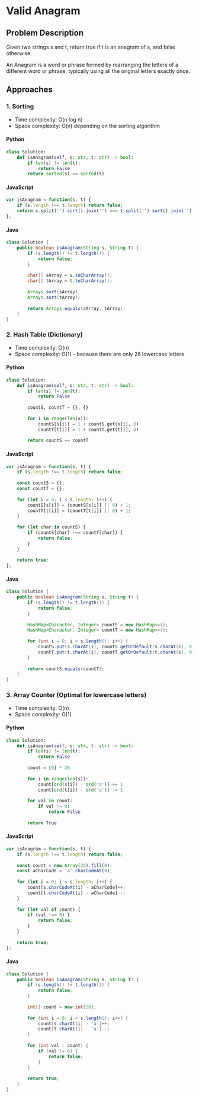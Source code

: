 # Valid Anagram

## Problem Description
Given two strings s and t, return true if t is an anagram of s, and false otherwise.

An Anagram is a word or phrase formed by rearranging the letters of a different word or phrase, typically using all the original letters exactly once.

## Approaches

### 1. Sorting
* Time complexity: O(n log n)
* Space complexity: O(n) depending on the sorting algorithm

#### Python
```python
class Solution:
    def isAnagram(self, s: str, t: str) -> bool:
        if len(s) != len(t):
            return False
        return sorted(s) == sorted(t)
```

#### JavaScript
```javascript
var isAnagram = function(s, t) {
    if (s.length !== t.length) return false;
    return s.split('').sort().join('') === t.split('').sort().join('');
};
```

#### Java
```java
class Solution {
    public boolean isAnagram(String s, String t) {
        if (s.length() != t.length()) {
            return false;
        }
        
        char[] sArray = s.toCharArray();
        char[] tArray = t.toCharArray();
        
        Arrays.sort(sArray);
        Arrays.sort(tArray);
        
        return Arrays.equals(sArray, tArray);
    }
}
```

### 2. Hash Table (Dictionary)
* Time complexity: O(n)
* Space complexity: O(1) - because there are only 26 lowercase letters

#### Python
```python
class Solution:
    def isAnagram(self, s: str, t: str) -> bool:
        if len(s) != len(t):
            return False
        
        countS, countT = {}, {}
        
        for i in range(len(s)):
            countS[s[i]] = 1 + countS.get(s[i], 0)
            countT[t[i]] = 1 + countT.get(t[i], 0)
            
        return countS == countT
```

#### JavaScript
```javascript
var isAnagram = function(s, t) {
    if (s.length !== t.length) return false;
    
    const countS = {};
    const countT = {};
    
    for (let i = 0; i < s.length; i++) {
        countS[s[i]] = (countS[s[i]] || 0) + 1;
        countT[t[i]] = (countT[t[i]] || 0) + 1;
    }
    
    for (let char in countS) {
        if (countS[char] !== countT[char]) {
            return false;
        }
    }
    
    return true;
};
```

#### Java
```java
class Solution {
    public boolean isAnagram(String s, String t) {
        if (s.length() != t.length()) {
            return false;
        }
        
        HashMap<Character, Integer> countS = new HashMap<>();
        HashMap<Character, Integer> countT = new HashMap<>();
        
        for (int i = 0; i < s.length(); i++) {
            countS.put(s.charAt(i), countS.getOrDefault(s.charAt(i), 0) + 1);
            countT.put(t.charAt(i), countT.getOrDefault(t.charAt(i), 0) + 1);
        }
        
        return countS.equals(countT);
    }
}
```

### 3. Array Counter (Optimal for lowercase letters)
* Time complexity: O(n)
* Space complexity: O(1)

#### Python
```python
class Solution:
    def isAnagram(self, s: str, t: str) -> bool:
        if len(s) != len(t):
            return False
            
        count = [0] * 26
        
        for i in range(len(s)):
            count[ord(s[i]) - ord('a')] += 1
            count[ord(t[i]) - ord('a')] -= 1
            
        for val in count:
            if val != 0:
                return False
                
        return True
```

#### JavaScript
```javascript
var isAnagram = function(s, t) {
    if (s.length !== t.length) return false;
    
    const count = new Array(26).fill(0);
    const aCharCode = 'a'.charCodeAt(0);
    
    for (let i = 0; i < s.length; i++) {
        count[s.charCodeAt(i) - aCharCode]++;
        count[t.charCodeAt(i) - aCharCode]--;
    }
    
    for (let val of count) {
        if (val !== 0) {
            return false;
        }
    }
    
    return true;
};
```

#### Java
```java
class Solution {
    public boolean isAnagram(String s, String t) {
        if (s.length() != t.length()) {
            return false;
        }
        
        int[] count = new int[26];
        
        for (int i = 0; i < s.length(); i++) {
            count[s.charAt(i) - 'a']++;
            count[t.charAt(i) - 'a']--;
        }
        
        for (int val : count) {
            if (val != 0) {
                return false;
            }
        }
        
        return true;
    }
}
```